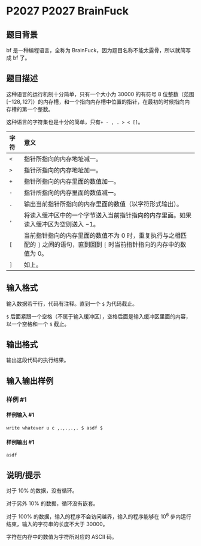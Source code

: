 # P2027 P2027 BrainFuck

## 题目背景

bf 是一种编程语言，全称为 BrainFuck，因为题目名称不能太露骨，所以就简写成 bf 了。

## 题目描述

这种语言的运行机制十分简单，只有一个大小为 $30000$ 的有符号 $8$ 位整数（范围 $[-128,127]$）的内存槽，和一个指向内存槽中位置的指针，在最初的时候指向内存槽的第一个整数。

这种语言的字符集也是十分的简单，只有`+ - , . > < []`。

|字符|意义|
|:-|:-|
|`<` 　|指针所指向的内存地址减一。|
|`>` 　|指针所指向的内存地址加一。|
|`+` 　|指针所指向的内存里面的数值加一。|
|`-` 　|指针所指向的内存里面的数值减一。|
|`.` 　|输出当前指针所指向的内存里面的数值（以字符形式输出）。|
|`,` 　|将读入缓冲区中的一个字节送入当前指针指向的内存里面。如果读入缓冲区为空则送入 $-1$。|
|`[` 　|当前指针指向的内存里面的数值不为 $0$ 时，重复执行与之相匹配的 `]` 之间的语句，直到回到 `[` 时当前指针指向的内存中的数值为 $0$。|
|`]` 　|如上。|

## 输入格式

输入数据若干行，代码有注释。直到一个 `$` 为代码截止。

`$` 后面紧跟一个空格（不属于输入缓冲区），空格后面是输入缓冲区里面的内容，以一个空格和一个 `$` 截止。

## 输出格式

输出这段代码的执行结果。

## 输入输出样例

### 样例 #1

#### 样例输入 #1

```
write whatever u c ,.,.,.,. $ asdf $
```

#### 样例输出 #1

```
asdf
```

## 说明/提示

对于 $10\%$ 的数据，没有循环。

对于另外 $10\%$ 的数据，循环没有嵌套。

对于 $100\%$ 的数据，输入的程序不会访问越界，输入的程序能够在 $10^6$ 步内运行结束，输入的字符串的长度不大于 $30000$。

字符在内存中的数值为字符所对应的 ASCII 码。
